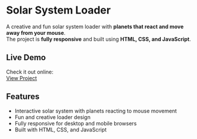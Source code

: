 # Solar System Loader

A creative and fun solar system loader with **planets that react and move away from your mouse**.  
The project is **fully responsive** and built using **HTML, CSS, and JavaScript**.  

## Live Demo
Check it out online:  
[View Project](https://setayeshfarzam.github.io/Solar-System-Loader/)

## Features
- Interactive solar system with planets reacting to mouse movement  
- Fun and creative loader design  
- Fully responsive for desktop and mobile browsers  
- Built with HTML, CSS, and JavaScript
